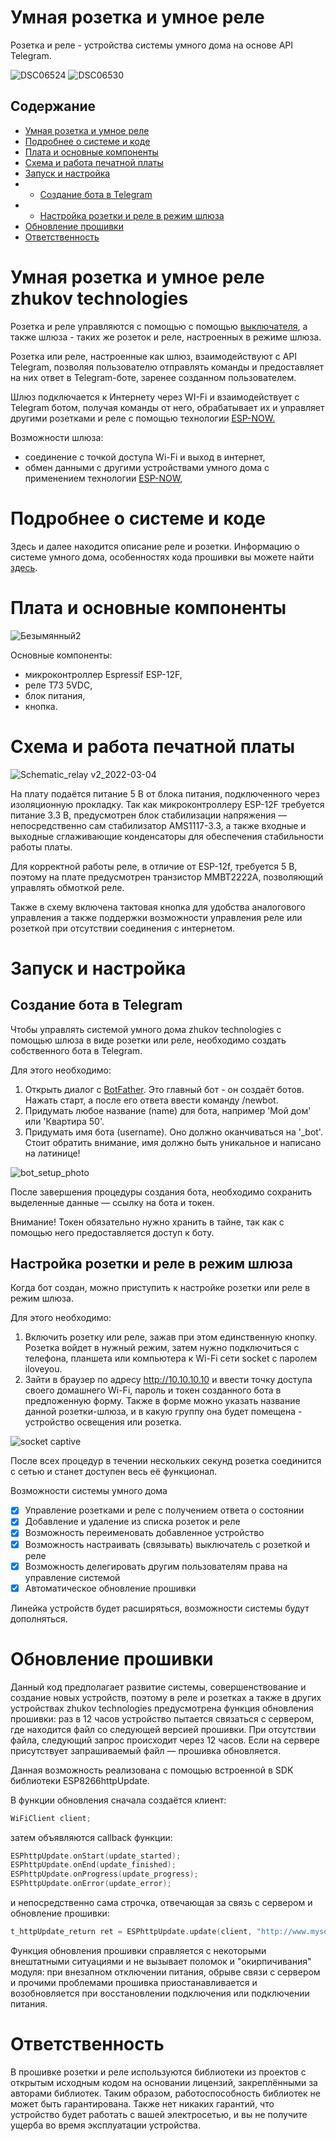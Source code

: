 # Умная розетка и умное реле
Розетка и реле - устройства системы умного дома на основе API Telegram.

![DSC06524](https://user-images.githubusercontent.com/84660518/156652191-d5a9511f-c55e-4593-9be8-8c6b3b57945d.jpg)
![DSC06530](https://user-images.githubusercontent.com/84660518/156652329-725f3acb-2d90-4d71-899d-be960b87dbc5.jpg)

## Содержание
- [Умная розетка и умное реле](#socket)
- [Подробнее о системе и коде](#code)
- [Плата и основные компоненты](#components)
- [Схема и работа печатной платы](#scheme)
- [Запуск и настройка](#usage)
- - [Создание бота в Telegram](#bot)
- - [Настройка розетки и реле в режим шлюза](#socket_setup)
- [Обновление прошивки](#update)
- [Ответственность](#responsibility)


<a id="socket"></a>
# Умная розетка и умное реле zhukov technologies

Розетка и реле управляются с помощью c помощью [выключателя](https://github.com/gleb-zhukov/smart_switch), а также шлюза - таких же розеток и реле, настроенных в режиме шлюза.

Розетка или реле, настроенные как шлюз, взаимодействуют c API Telegram, позволяя пользователю отправлять команды и предоставляет на них ответ в Telegram-боте, заренее созданном пользователем. 

Шлюз подключается к Интернету через WI-Fi и взаимодействует с Telegram ботом, получая команды от него, обрабатывает их и управляет другими розетками и реле с помощью технологии [ESP-NOW.](https://www.espressif.com/en/products/software/esp-now/overview)

Возможности шлюза:

* соединение с точкой доступа Wi-Fi и выход в интернет,
* обмен данными с другими устройствами умного дома с применением технологии [ESP-NOW](https://www.espressif.com/en/products/software/esp-now/overview),


<a id="code"></a>
# Подробнее о системе и коде
Здесь и далее находится описание реле и розетки. Информацию о системе умного дома, особенностях кода прошивки вы можете найти [здесь](https://github.com/gleb-zhukov/smart_home_system).

<a id="components"></a>
# Плата и основные компоненты

![Безымянный2](https://user-images.githubusercontent.com/84660518/156656077-4f18c050-68e5-47ef-8cb8-3649ebe82644.png)

Основные компоненты:
 * микроконтроллер Espressif ESP-12F,
 * реле Т73 5VDC,
 * блок питания,
 * кнопка.

<a id="scheme"></a>
# Схема и работа печатной платы
![Schematic_relay v2_2022-03-04](https://user-images.githubusercontent.com/84660518/156656594-a3edc0f4-5103-4742-ace6-3b302aa78984.png)


На плату подаётся питание 5 В от блока питания, подключенного через изоляционную прокладку. Так как микроконтроллеру ESP-12F требуется питание 3.3 В, предусмотрен блок стабилизации напряжения — непосредственно сам стабилизатор AMS1117-3.3, а также входные и выходные сглаживающие конденсаторы для обеспечения стабильности работы платы. 

Для корректной работы реле, в отличие от ESP-12f, требуется 5 В, поэтому на плате предусмотрен транзистор MMBT2222A, позволяющий управлять обмоткой реле. 

Также в схему включена тактовая кнопка для удобства аналогового управления а также поддержки возможности управления реле или розеткой при отсутствии соединения с интернетом.

<a id="usage"></a>
# Запуск и настройка


<a id="bot"></a>
## Создание бота в Telegram

Чтобы управлять системой умного дома zhukov technologies с помощью шлюза в виде розетки или реле, необходимо создать собственного бота в Telegram. 

Для этого необходимо: 

1. Открыть диалог с [BotFather](https://t.me/BotFather). Это главный бот - он создаёт ботов. Нажать старт, а после его ответа ввести команду /newbot.
2. Придумать любое название (name) для бота, например 'Мой дом' или 'Квартира 50'.
3. Придумать имя бота (username). Оно должно оканчиваться на '_bot'.
Стоит обратить внимание, имя должно быть уникальное и написано на латинице! 

![bot_setup_photo](https://sun9-16.userapi.com/impg/-nRxiS5cMcZzMEwY4AHRpcTjz620_PIXO3lhCQ/SQggVuj7LbE.jpg?size=643x708&quality=96&sign=7c06548da13f7d55b5b9700b7de150ec&type=album)

После завершения процедуры создания бота, необходимо сохранить выделенные данные — ссылку на бота и токен.

Внимание! Токен обязательно нужно хранить в тайне, так как с помощью него предоставляется доступ к боту.

<a id="socket_setup"></a>
## Настройка розетки и реле в режим шлюза

Когда бот создан, можно приступить к настройке розетки или реле в режим шлюза. 

Для этого необходимо: 

1. Включить розетку или реле, зажав при этом единственную кнопку. Розетка войдет в нужный режим, затем нужно подключиться с телефона, планшета или компьютера к Wi-Fi сети socket с паролем iloveyou.
2. Зайти в браузер по адресу http://10.10.10.10 и ввести точку доступа своего домашнего Wi-Fi, пароль и токен созданного бота в предложенную форму. Также в форме можно указать название данной розетки-шлюза, и в какую группу она будет помещена - устройство освещения или розетка.

![socket captive](https://user-images.githubusercontent.com/84660518/177988180-76cb5e63-52dc-4295-b2ac-93f6bd7b75bd.PNG)

После всех процедур в течении нескольких секунд розетка соединится с сетью и станет доступен весь её функционал.

Возможности системы умного дома
- [X] Управление розетками и реле с получением ответа о состоянии
- [X] Добавление и удаление из списка розеток и реле
- [X] Возможность переименовать добавленное устройство
- [X] Возможность настраивать (связывать) выключатель с розеткой и реле
- [X] Возможность делегировать другим пользователям права на управление системой
- [X] Автоматическое обновление прошивки

Линейка устройств будет расширяться, возможности системы будут дополняться. 


<a id="update"></a>
# Обновление прошивки

Данный код предполагает развитие системы, совершенствование и создание новых устройств, поэтому в реле и розетках а также в других устройствах zhukov technologies предусмотрена функция обновления прошивки: раз в 12 часов устройство пытается связаться с сервером, где находится файл со следующей версией прошивки.
При отсутствии файла, следующий запрос происходит через 12 часов. Если на сервере присутствует запрашиваемый файл — прошивка обновляется. 

Данная возможность реализована с помощью встроенной в SDK библиотеки ESP8266httpUpdate.

В функции обновления сначала создаётся клиент:
```cpp
WiFiClient client;
```

затем объявляются callback функции:
```cpp
ESPhttpUpdate.onStart(update_started);
ESPhttpUpdate.onEnd(update_finished);
ESPhttpUpdate.onProgress(update_progress);
ESPhttpUpdate.onError(update_error);
```

и непосредственно сама строчка, отвечающая за связь с сервером и обновление прошивки:
```cpp
t_httpUpdate_return ret = ESPhttpUpdate.update(client, "http://www.myserver.ru/socket_v2.bin");
```

Функция обновления прошивки справляется с некоторыми внештатными ситуациями и не вызывает поломок и "окирпичивания" модуля: при внезапном отключении питания, обрыве связи с сервером и прочими проблемами прошивка приостанавливается и возобновляется при восстановлении подключения или подключении питания.


<a id="responsibility"></a>
# Ответственность

В прошивке розетки и реле используются библиотеки из проектов с открытым исходным кодом на основании лицензий, закреплёнными за авторами библиотек. Таким образом, работоспособность библиотек не может быть гарантирована. Также нет никаких гарантий, что устройство будет работать с вашей электросетью, и вы не получите ущерба во время эксплуатации устройства.

